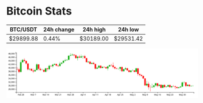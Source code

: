 # Bitcoin Stats

BTC/USDT|24h change|24h high|24h low|
|---|---|---|---|
|$29899.88|0.44%|$30189.00|$29531.42|

<img src="./chart.svg">
